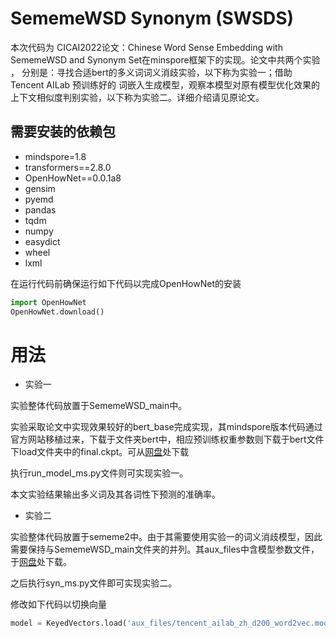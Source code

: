 # SememeWSD Synonym (SWSDS)
本次代码为 CICAI2022论文：Chinese Word Sense Embedding with
SememeWSD and Synonym Set在minspore框架下的实现。论文中共两个实验 ，
分别是：寻找合适bert的多义词词义消歧实验，以下称为实验一；借助Tencent AILab 预训练好的
词嵌入生成模型，观察本模型对原有模型优化效果的上下文相似度判别实验，以下称为实验二。详细介绍请见原论文。

## 需要安装的依赖包
* mindspore=1.8
* transformers==2.8.0
* OpenHowNet==0.0.1a8
* gensim
* pyemd
* pandas
* tqdm
* numpy
* easydict
* wheel
* lxml

在运行代码前确保运行如下代码以完成OpenHowNet的安装
```python
import OpenHowNet
OpenHowNet.download()
```
# 用法
* 实验一

实验整体代码放置于SememeWSD_main中。

实验采取论文中实现效果较好的bert_base完成实现，其mindspore版本代码通过官方网站移植过来，下载于文件夹bert中，相应预训练权重参数则下载于bert文件下load文件夹中的final.ckpt。可从[网盘](https://pan.baidu.com/s/1N0Ny-cnmOr7z9cJvC9fSwg?pwd=ygan)处下载


执行run_model_ms.py文件则可实现实验一。

本文实验结果输出多义词及其各词性下预测的准确率。

* 实验二

实验整体代码放置于sememe2中。由于其需要使用实验一的词义消歧模型，因此需要保持与SememeWSD_main文件夹的并列。其aux_files中含模型参数文件，于[网盘](https://pan.baidu.com/s/1N0Ny-cnmOr7z9cJvC9fSwg?pwd=ygan)处下载。

之后执行syn_ms.py文件即可实现实验二。

修改如下代码以切换向量
```python
model = KeyedVectors.load('aux_files/tencent_ailab_zh_d200_word2vec.model')
```






